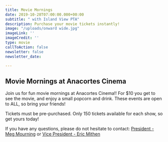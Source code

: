 ```yaml
---
title: Movie Mornings
date: 2019-10-28T07:00:00.000+00:00
subtitle: " with Island View PTA"
description: Purchase your movie tickets instantly!
image: "/uploads/onward wide.jpg"
imageLink: ''
imageCredit: ''
type: movie
callToAction: false
newsletter: false
newsletter_date: 

---
```

## Movie Mornings at Anacortes Cinema

Join us for fun movie mornings at Anacortes Cinema!! For $10 you get to see the movie, and enjoy a small popcorn and drink. These events are open to ALL, so bring your friends!

Tickets must be pre-purchased. Only 150 tickets available for each show, so get yours today!

If you have any questions, please do not hesitate to contact: [President - Meg Mourning](mailto:president@islandviewpta.org) or [Vice President - Eric Mithen](mailto:vicepresident@islandviewpta.org)